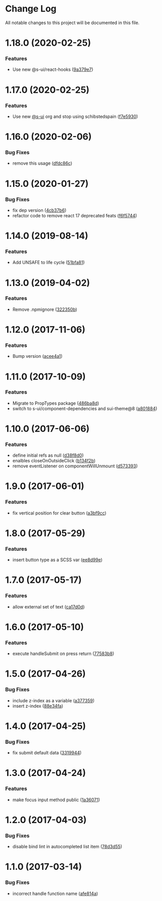 # Change Log

All notable changes to this project will be documented in this file.

# 1.18.0 (2020-02-25)


### Features

* Use new @s-ui/react-hooks ([9a379e7](https://github.com/SUI-Components/schibsted-spain-components/commit/9a379e7fcbeac6e491dab986a3fb2995b9d76490))



# 1.17.0 (2020-02-25)


### Features

* Use new [@s-ui](https://github.com/s-ui) org and stop using schibstedspain ([f7e5930](https://github.com/SUI-Components/schibsted-spain-components/commit/f7e59304273e9337d6e4a1538608a48b71935515))



# 1.16.0 (2020-02-06)


### Bug Fixes

* remove this usage ([dfdc86c](https://github.com/SUI-Components/schibsted-spain-components/commit/dfdc86c4d5dcf62a36a1550e63c308576c6b0a50))



# 1.15.0 (2020-01-27)


### Bug Fixes

* fix dep version ([4cb37b6](https://github.com/SUI-Components/schibsted-spain-components/commit/4cb37b6687507d04eb8dd9919af2142b308b35ed))
* refactor code to remove react 17 deprecated feats ([f6f5744](https://github.com/SUI-Components/schibsted-spain-components/commit/f6f5744e3b0949d87a2c01d649bffd59a6085545))



# 1.14.0 (2019-08-14)


### Features

* Add UNSAFE to life cycle ([51bfa81](https://github.com/SUI-Components/schibsted-spain-components/commit/51bfa81d70aa311e55b8e52b22b57f2b095c67b6))



# 1.13.0 (2019-04-02)


### Features

* Remove .npmignore ([322350b](https://github.com/SUI-Components/schibsted-spain-components/commit/322350b6bf61a59ef3e1df45fcf214f6a8f6e8d6))



# 1.12.0 (2017-11-06)


### Features

* Bump version ([acee4a1](https://github.com/SUI-Components/schibsted-spain-components/commit/acee4a17c8d134214de7c0f91445b46196731618))



# 1.11.0 (2017-10-09)


### Features

* Migrate to PropTypes package ([486ba8d](https://github.com/SUI-Components/schibsted-spain-components/commit/486ba8d279896a3b730b2bf5825a656c2be04c5f))
* switch to s-ui/component-dependencies and sui-theme@8 ([a801884](https://github.com/SUI-Components/schibsted-spain-components/commit/a801884bbb31abc0515179d7737e8a024c441db4))



# 1.10.0 (2017-06-06)


### Features

* define initial refs as null ([d38f8d0](https://github.com/SUI-Components/schibsted-spain-components/commit/d38f8d0c18534c0d76ff5f5bc381cceb67f7e75f))
* enalbles closeOnOutsideClick ([b134f2b](https://github.com/SUI-Components/schibsted-spain-components/commit/b134f2ba1741d4d03cc0bfb28f5f21338d9e4dad))
* remove eventListener on componentWillUnmount ([d573393](https://github.com/SUI-Components/schibsted-spain-components/commit/d57339346ce3e6cfd4f95ed861801f14a2d2677c))



# 1.9.0 (2017-06-01)


### Features

* fix vertical position for clear button ([a3bf9cc](https://github.com/SUI-Components/schibsted-spain-components/commit/a3bf9cc2bd17fa5964197f1bb4204540fed012b3))



# 1.8.0 (2017-05-29)


### Features

* insert button type as a SCSS var ([ee8d99e](https://github.com/SUI-Components/schibsted-spain-components/commit/ee8d99e5d1886e235de3b3070e501faf5a671da6))



# 1.7.0 (2017-05-17)


### Features

* allow external set of text ([ca17d0d](https://github.com/SUI-Components/schibsted-spain-components/commit/ca17d0d37bc207938c629be3e5fbfd0e418179ac))



# 1.6.0 (2017-05-10)


### Features

* execute handleSubmit on press return ([77583b8](https://github.com/SUI-Components/schibsted-spain-components/commit/77583b8ecb5e84d3f863a5f36344aaccd152c541))



# 1.5.0 (2017-04-26)


### Bug Fixes

* include z-index as a variable ([a377359](https://github.com/SUI-Components/schibsted-spain-components/commit/a3773594081506d2dee2c413c57d2c4c84696194))
* insert z-index ([88e34fa](https://github.com/SUI-Components/schibsted-spain-components/commit/88e34fab236fb535599d6f3eed9f61639b2b9a2f))



# 1.4.0 (2017-04-25)


### Bug Fixes

* fix submit default data ([3319944](https://github.com/SUI-Components/schibsted-spain-components/commit/33199445a36678c566fc35c60822ce54f4c0f26d))



# 1.3.0 (2017-04-24)


### Features

* make focus input method public ([1a36071](https://github.com/SUI-Components/schibsted-spain-components/commit/1a360717fcffa915d7a95354669a30d22dfecf38))



# 1.2.0 (2017-04-03)


### Bug Fixes

* disable bind lint in autocompleted list item ([78d3d55](https://github.com/SUI-Components/schibsted-spain-components/commit/78d3d5561f08310c284a88ffb1045098b5804818))



# 1.1.0 (2017-03-14)


### Bug Fixes

* incorrect handle function name ([afe814a](https://github.com/SUI-Components/schibsted-spain-components/commit/afe814a6d77f3a453bc6659eeedb470f44d45f44))



